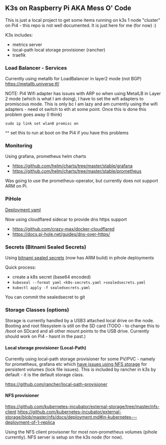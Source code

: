 ## K3s on Raspberry Pi AKA Mess O' Code
This is just a local project to get some items running on k3s 1 node "cluster" on Pi4 - this repo is not well documented.  It is just here for me (for now) :)

K3s includes:
- metrics server
- local-path local storage provisioner (rancher)
- traefik


### Load Balancer - Services
Currently using metallb for LoadBalancer in layer2 mode (not BGP)
https://metallb.universe.tf/

NOTE: Pi4 Wifi adapter has issues with ARP so when using MetalLB in Layer 2 mode (which is what I am doing), I have to set the wifi adapters to promiscous mode.  This is only bc I am lazy and am currently using the wifi adapters - need ot switch to eth at some point.  Once this is done this problem goes away (I think)

```
sudo ip link set wlan0 promisc on
```
^^ set this to run at boot on the Pi4 if you have this problems

### Monitoring
Using grafana, prometheus helm charts
- https://github.com/helm/charts/tree/master/stable/grafana
- https://github.com/helm/charts/tree/master/stable/prometheus

Was going to use the prometheus-operator, but currently does not support ARM on Pi.


### PiHole
[Deployment yaml](/k8s/staging/pihole)

Now using cloudflared sidecar to provide dns https support

- https://github.com/crazy-max/docker-cloudflared 
- https://docs.pi-hole.net/guides/dns-over-https/


### Secrets (Bitnami Sealed Secrets)
Using [bitnami sealed secrets](https://github.com/bitnami-labs/sealed-secrets) (now has ARM build) in pihole deployments

Quick process:
- create a k8s secret (base64 encoded)
- `kubeseal --format yaml <k8s-secrets.yaml >sealedsecrets.yaml`
- `kubectl apply -f sealedsecrets.yaml`

You can commit the sealedsecret to git

### Storage Classes (options)
Storage is currently handled by a USB3 attached local drive on the node.  Booting and root filesystem is still on the SD card (TODO - to change this to /boot on SDcard and all other mount points to the USB drive.  Currently should work on Pi4 - hasnt in the past.)

#### Local storage provisioner (Local-Path)
Currently using local-path storage provisioner for some PV/PVC - namely for prometheus, grafana etc which [have issues using NFS storage](https://github.com/prometheus/prometheus/issues/1600) for persistent volumes (lock file issues). This is included by rancher in k3s by default - it is the default storage class.

https://github.com/rancher/local-path-provisioner

#### NFS provisioner
https://github.com/kubernetes-incubator/external-storage/tree/master/nfs-client
https://github.com/kubernetes-incubator/external-storage/blob/master/nfs/docs/deployment.md#in-kubernetes---deployment-of-1-replica

Using the NFS client provisoner for most non-prometheus volumes (pihole currently).  NFS server is setup on the k3s node (for now).
